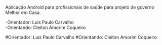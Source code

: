  Aplicação Android para profissionais de saúde para projeto de governo Melhor em Casa.
  		  
 -Orientador: Luis Paulo Carvalho		 
 -Orientando: Cleiton Amorim Coqueiro		 

#Orientador: Luis Paulo Carvalho
#Orientando: Cleiton Amorim Coqueiro
